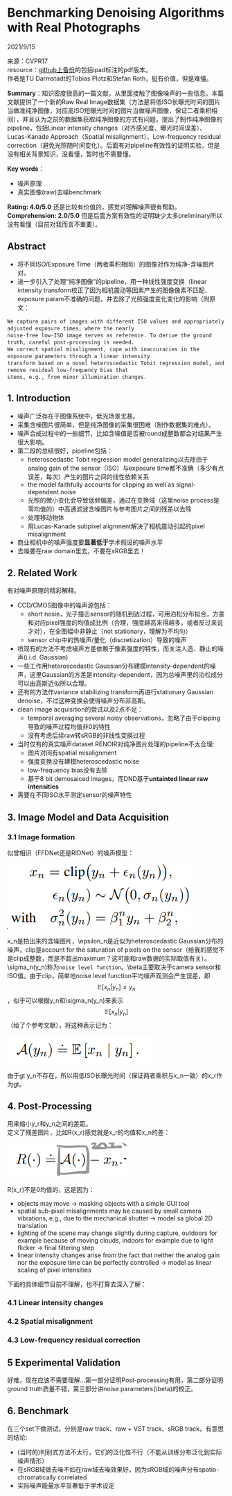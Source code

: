 # Benchmarking Denoising Algorithms with Real Photographs  

2021/9/15  

来源：CVPR17  
resource：[github上备份](https://github.com/YouCaiJun98/YouCaiJun98.github.io/blob/master/articles/CV/Denoising/DND_dataset.pdf)的包括ipad标注的pdf版本。  
作者是TU Darmstadt的Tobias Plotz和Stefan Roth，挺有价值，但是难懂。  

**Summary**：知识密度很高的一篇文献，从里面接触了图像噪声的一些信息。本篇文献提供了一个新的Raw Real Image数据集（方法是将低ISO长曝光时间的图片当做准纯净图像，对应高ISO短曝光时间的图片当做噪声图像，保证二者乘积相同），并且认为之前的数据集获取纯净图像的方式有问题，提出了制作纯净图像的pipeline，包括Linear intensity changes（对齐感光度、曝光时间误差）、Lucas-Kanade Approach（Spatial misalignment）、Low-frequency residual correction（避免光照随时间变化）。后面有对pipeline有效性的证明实验，但是没有相关背景知识，没看懂，暂时也不需要懂。        

**Key words**：   
* 噪声原理  
* 真实图像(raw)去噪benchmark  

**Rating: 4.0/5.0** 还是比较有价值的，感觉对理解噪声很有帮助。  
**Comprehension: 2.0/5.0** 但是后面方案有效性的证明缺少太多preliminary所以没有看懂（目前对我而言不重要）。  

## Abstract   
* 将不同ISO/Exposure Time（两者乘积相同）的图像对作为纯净-含噪图片对。  
* 进一步引入了处理“纯净图像”的pipeline，用一种线性强度变换（linear intensity transform校正了因为相机震动等因素产生的图像像素不匹配、exposure param不准确的问题，并去除了光照强度变化变化的影响（附原文：  

```  
We capture pairs of images with different ISO values and appropriately adjusted exposure times, where the nearly 
noise-free low-ISO image serves as reference. To derive the ground truth, careful post-processing is needed. 
We correct spatial misalignment, cope with inaccuracies in the exposure parameters through a linear intensity 
transform based on a novel heteroscedastic Tobit regression model, and remove residual low-frequency bias that 
stems, e.g., from minor illumination changes.
```  

## 1. Introduction  
* 噪声广泛存在于图像系统中，低光场景尤甚。  
* 采集含噪图片很简单，但是纯净图像的采集很困难（制作数据集的难点）。  
* 噪声合成过程中的一些细节，比如含噪值是否被round成整数都会对结果产生很大影响。  
* 第二段的总结很好，pipeline包括：  
    * heteroscedastic Tobit regression model generalizing以去除由于analog
gain of the sensor（ISO）与exposure time都不准确（多少有点误差，每次）产生的图片之间的线性依赖关系  
    * the model faithfully accounts for clipping as well as signal-dependent noise  
    * 光照的微小变化会导致低频偏差，通过在变换域（这里noise process是零均值的）中高通滤波含噪图片与参考图片之间的残差以去除  
    * 处理移动物体  
    * 用Lucas-Kanade subpixel alignment解决了相机震动引起的pixel misalignment  
* 商业相机中的噪声强度要**显著低于**学术假设的噪声水平  
* 去噪要在raw domain里去，不要在sRGB里去！  

## 2. Related Work  
有对噪声原理的精彩解释。  
* CCD/CMOS图像中的噪声源包括：  
    * short nosie，光子撞击sensor的随机到达过程，可用泊松分布拟合，方差和对应pixel强度的均值成比例（合理，强度越高来得越多，或者反过来说才对），在全图幅中非静止（not stationary，理解为不均匀）  
    * sensor chip中的热噪声/量化（discretization）导致的噪声  
* 喷现有的方法不考虑噪声方差依赖于像素强度的特性，而关注人造、静止的噪声(i.i.d. Gaussian)  
* 一些工作用heteroscedastic Gaussian分布建模intensity-dependent的噪声，这里Gaussian的方差是intensity-dependent，因为总噪声里的泊松成分可以由高斯近似所以合理。  
* 还有的方法作variance stabilizing transform再进行stationary Gaussian denoise，不过这种变换会使得噪声分布非高斯。  
* clean image acquisition的尝试以及2点不足：  
    * temporal averaging several noisy observations，忽略了由于clipping导致的噪声过程均值非0的特性  
    * 没有考虑后续raw转sRGB的非线性变换过程  
* 当时仅有的真实噪声dataset RENOIR对纯净图片处理的pipeline不太合理:  
    * 图片对间有spatial misalignment  
    * 强度变换没有建模heteroscedastic noise  
    * low-frequency bias没有去除  
    * 基于8 bit demosaiced images，而DND基于**untainted linear raw intensities**  
* 需要在不同ISO水平测定sensor的噪声特性  

## 3. Image Model and Data Acquisition  
### 3.1 Image formation  
似曾相识（FFDNet还是RIDNet）的噪声模型：  

![](https://raw.githubusercontent.com/YouCaiJun98/MyPicBed/main/imgs/202109160001.png)  

x_n是拍出来的含噪图片，\epsilon_n是近似为heteroscedastic Gaussian分布的噪声，clip是account for the saturation of pixels on the sensor（给我的感觉不是clip成整数，而是不超出maximum？这可能和raw数据的实际取值有关）。\sigma_n(y_n)称为`noise level function`。\beta主要取决于camera sensor和ISO值。由于clip，简单地noise level function平均噪声观测会产生误差，即$$\mathbb{E}[x_n|y_n]\neq y_n$$，似乎可以根据y_n和\sigma_n(y_n)来表示$$\mathbb{E}[x_n|y_n]$$（给了个参考文献），将这种表示记为：  

![](https://raw.githubusercontent.com/YouCaiJun98/MyPicBed/main/imgs/202109160002.png)  

由于gt y_n不存在，所以用低ISO长曝光时间（保证两者乘积与x_n一致）的x_r作为gt。  

## 4. Post-Processing  
用来缩小y_r和y_n之间的差距。  
定义了残差图片，比如R(x_r)感觉就是x_r的均值和x_n的差：  

![](https://raw.githubusercontent.com/YouCaiJun98/MyPicBed/main/imgs/202109160003.png)  

R(x_r)不是0均值的，这是因为：  
* objects may move -> masking objects with a simple GUI tool  
* spatial sub-pixel misalignments may be caused by small camera vibrations, e.g., due to the mechanical shutter -> model sa global 2D translation  
* lighting of the scene may change slightly during capture, outdoors for example because of moving clouds, indoors for example due to light flicker -> final filtering step  
* linear intensity changes arise from the fact that neither the analog gain nor the exposure time can be perfectly controlled -> model as linear scaling of pixel intensities  

下面的具体细节目前不理解，也不打算去深入了解：  
### 4.1 Linear intensity changes  
### 4.2 Spatial misalignment  
### 4.3 Low-frequency residual correction  

## 5 Experimental Validation  
好难，现在应该不需要理解...第一部分证明Post-processing有用，第二部分证明ground truth质量不错，第三部分讲noise parameters(\beta)的校正。  

## 6. Benchmark  
在三个set下做测试，分别是raw track、raw + VST track、sRGB track，有意思的结论:  
* (当时的)判别式方法不太行，它们的泛化性不行（不能从训练分布泛化到实际噪声情形）  
* 在sRGB域做去噪不如在raw域去噪效果好，因为sRGB域的噪声分布spatio-chromatically correlated  
* 实际噪声能量水平显著低于学术设定  

